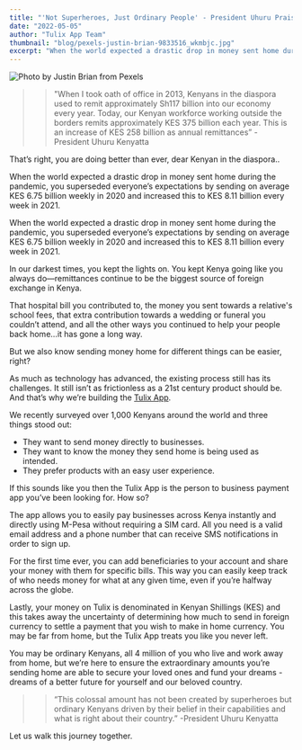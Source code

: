 ```yaml
---
title: "'Not Superheroes, Just Ordinary People' - President Uhuru Praises Kenya’s Diaspora on Labour Day"
date: "2022-05-05"
author: "Tulix App Team"
thumbnail: "blog/pexels-justin-brian-9833516_wkmbjc.jpg"
excerpt: "When the world expected a drastic drop in money sent home during the pandemic, you superseded everyone’s expectations by sending on average KES 6.75 billion weekly in 2020 and increased this to KES 8.11 billion every week in 2021."
---
```


![Photo by Justin Brian from Pexels](https://res.cloudinary.com/tulix/image/upload/w_717,h_537,c_fill,g_faces/v1636526633/blog/pexels-justin-brian-9833516_wkmbjc.jpg)

> > "When I took oath of office in 2013, Kenyans in the diaspora used to remit approximately Sh117 billion into our economy every year. Today, our Kenyan workforce working outside the borders remits approximately KES 375 billion each year. This is an increase of KES 258 billion as annual remittances”
> > -President Uhuru Kenyatta

That’s right, you are doing better than ever, dear Kenyan in the diaspora..

When the world expected a drastic drop in money sent home during the pandemic, you superseded everyone’s expectations by sending on average KES 6.75 billion weekly in 2020 and increased this to KES 8.11 billion every week in 2021.

When the world expected a drastic drop in money sent home during the pandemic, you superseded everyone’s expectations by sending on average KES 6.75 billion weekly in 2020 and increased this to KES 8.11 billion every week in 2021.

In our darkest times, you kept the lights on. You kept Kenya going like you always do—remittances continue to be the biggest source of foreign exchange in Kenya.

That hospital bill you contributed to, the money you sent towards a relative's school fees, that extra contribution towards a wedding or funeral you couldn’t attend, and all the other ways you continued to help your people back home…it has gone a long way.

But we also know sending money home for different things can be easier, right?

As much as technology has advanced, the existing process still has its challenges. It still isn’t as frictionless as a 21st century product should be. And that’s why we’re building the
[Tulix App](https://tulix.app "Tulix App").

We recently surveyed over 1,000 Kenyans around the world and three things stood out:

- They want to send money directly to businesses.
- They want to know the money they send home is being used as intended.
- They prefer products with an easy user experience.

If this sounds like you then the Tulix App is the person to business payment app you’ve been looking for. How so?

The app allows you to easily pay businesses across Kenya instantly and directly using M-Pesa without requiring a SIM card. All you need is a valid email address and a phone number that can receive SMS notifications in order to sign up.

For the first time ever, you can add beneficiaries to your account and share your money with them for specific bills. This way you can easily keep track of who needs money for what at any given time, even if you’re halfway across the globe.

Lastly, your money on Tulix is denominated in Kenyan Shillings (KES) and this takes away the uncertainty of determining how much to send in foreign currency to settle a payment that you wish to make in home currency. You may be far from home, but the Tulix App treats you like you never left.

You may be ordinary Kenyans, all 4 million of you who live and work away from home, but we’re here to ensure the extraordinary amounts you’re sending home are able to secure your loved ones and fund your dreams - dreams of a better future for yourself and our beloved country.

> > “This colossal amount has not been created by superheroes but ordinary Kenyans driven by their belief in their capabilities and what is right about their country.”
> > -President Uhuru Kenyatta

Let us walk this journey together.

